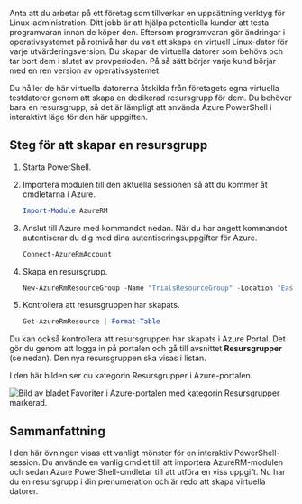 Anta att du arbetar på ett företag som tillverkar en uppsättning verktyg för Linux-administration. Ditt jobb är att hjälpa potentiella kunder att testa programvaran innan de köper den. Eftersom programvaran gör ändringar i operativsystemet på rotnivå har du valt att skapa en virtuell Linux-dator för varje utvärderingsversion. Du skapar de virtuella datorer som behövs och tar bort dem i slutet av provperioden. På så sätt börjar varje kund börjar med en ren version av operativsystemet. 

Du håller de här virtuella datorerna åtskilda från företagets egna virtuella testdatorer genom att skapa en dedikerad resursgrupp för dem. Du behöver bara en resursgrupp, så det är lämpligt att använda Azure PowerShell i interaktivt läge för den här uppgiften.

## <a name="steps-to-create-a-resource-group"></a>Steg för att skapar en resursgrupp

1. Starta PowerShell.

1. Importera modulen till den aktuella sessionen så att du kommer åt cmdletarna i Azure.

   ```powershell
   Import-Module AzureRM
   ```

1. Anslut till Azure med kommandot nedan. När du har angett kommandot autentiserar du dig med dina autentiseringsuppgifter för Azure.

   ```powershell
   Connect-AzureRmAccount
   ```

1. Skapa en resursgrupp.

    ```powershell
    New-AzureRmResourceGroup -Name "TrialsResourceGroup" -Location "East US"
    ```

1. Kontrollera att resursgruppen har skapats.

    ```powershell
    Get-AzureRmResource | Format-Table
    ```

Du kan också kontrollera att resursgruppen har skapats i Azure Portal. Det gör du genom att logga in på portalen och gå till avsnittet **Resursgrupper** (se nedan). Den nya resursgruppen ska visas i listan.

I den här bilden ser du kategorin Resursgrupper i Azure-portalen.

![Bild av bladet Favoriter i Azure-portalen med kategorin Resursgrupper markerad.](../media/6-listing-resource-groups.png)

## <a name="summary"></a>Sammanfattning
I den här övningen visas ett vanligt mönster för en interaktiv PowerShell-session. Du använde en vanlig cmdlet till att importera AzureRM-modulen och sedan Azure PowerShell-cmdletar till att utföra en viss uppgift. Nu har du en resursgrupp i din prenumeration och är redo att skapa virtuella datorer.